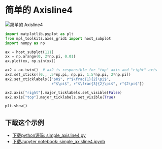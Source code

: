 # 简单的 Axisline4

![简单的 Axisline4](https://matplotlib.org/_images/sphx_glr_simple_axisline4_001.png)

```python
import matplotlib.pyplot as plt
from mpl_toolkits.axes_grid1 import host_subplot
import numpy as np

ax = host_subplot(111)
xx = np.arange(0, 2*np.pi, 0.01)
ax.plot(xx, np.sin(xx))

ax2 = ax.twin()  # ax2 is responsible for "top" axis and "right" axis
ax2.set_xticks([0., .5*np.pi, np.pi, 1.5*np.pi, 2*np.pi])
ax2.set_xticklabels(["$0$", r"$\frac{1}{2}\pi$",
                     r"$\pi$", r"$\frac{3}{2}\pi$", r"$2\pi$"])

ax2.axis["right"].major_ticklabels.set_visible(False)
ax2.axis["top"].major_ticklabels.set_visible(True)

plt.show()
```

## 下载这个示例
            
- [下载python源码: simple_axisline4.py](https://matplotlib.org/_downloads/simple_axisline4.py)
- [下载Jupyter notebook: simple_axisline4.ipynb](https://matplotlib.org/_downloads/simple_axisline4.ipynb)